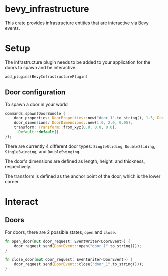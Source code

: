 # bevy_infrastructure

This crate provides infrastructure entities that are interactive via Bevy events.

# Setup
The infrastructure plugin needs to be added to your application for the doors to spawn and be interactive.
```rust
add_plugins(BevyInfrastructurePlugin)
```

## Door configuration
To spawn a door in your world
```rust
commands.spawn(DoorBundle {
    door_properties: DoorProperties::new("door_1".to_string(), 1.5, DoorType::SingleSwinging),
    door_dimensions: DoorDimensions::new(1.0, 2.0, 0.05),
    transform: Transform::from_xyz(0.0, 0.0, 0.0),
    ..Default::default()
});
```

There are currently 4 different door types: `SingleSliding`, `DoubleSliding`, `SingleSwinging`, and `DoubleSwinging`.

The door's dimensions are defined as length, height, and thickness, respectively.

The transform is defined as the anchor point of the door, which is the lower corner.

# Interact
## Doors

For doors, there are 2 possible states, `open` and `close`.

```rust
fn open_door(mut door_request: EventWriter<DoorEvent>) {
    door_request.send(DoorEvent::open("door_1".to_string()));
}

fn close_door(mut door_request: EventWriter<DoorEvent>) {
    door_request.send(DoorEvent::close("door_1".to_string()));
}
```